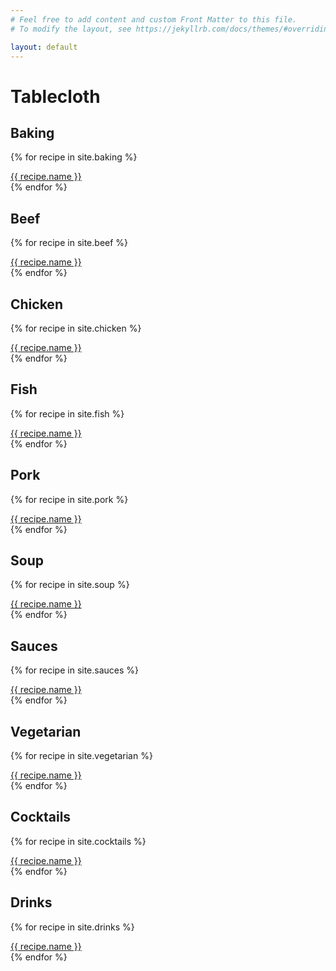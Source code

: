 ```yaml
---
# Feel free to add content and custom Front Matter to this file.
# To modify the layout, see https://jekyllrb.com/docs/themes/#overriding-theme-defaults

layout: default
---
```


# Tablecloth

## Baking

{% for recipe in site.baking %}

  <div><a href="{{ site.baseurl }}{{ recipe.url }}">{{ recipe.name }}</a></div>
{% endfor %}

## Beef

{% for recipe in site.beef %}

  <div><a href="{{ site.baseurl }}{{ recipe.url }}">{{ recipe.name }}</a></div>
{% endfor %}

## Chicken

{% for recipe in site.chicken %}

  <div><a href="{{ site.baseurl }}{{ recipe.url }}">{{ recipe.name }}</a></div>
{% endfor %}

## Fish

{% for recipe in site.fish %}

  <div><a href="{{ site.baseurl }}{{ recipe.url }}">{{ recipe.name }}</a></div>
{% endfor %}

## Pork

{% for recipe in site.pork %}

  <div><a href="{{ site.baseurl }}{{ recipe.url }}">{{ recipe.name }}</a></div>
{% endfor %}

## Soup

{% for recipe in site.soup %}

  <div><a href="{{ site.baseurl }}{{ recipe.url }}">{{ recipe.name }}</a></div>
{% endfor %}

## Sauces

{% for recipe in site.sauces %}

  <div><a href="{{ site.baseurl }}{{ recipe.url }}">{{ recipe.name }}</a></div>
{% endfor %}

## Vegetarian

{% for recipe in site.vegetarian %}

  <div><a href="{{ site.baseurl }}{{ recipe.url }}">{{ recipe.name }}</a></div>
{% endfor %}

## Cocktails

{% for recipe in site.cocktails %}

  <div><a href="{{ site.baseurl }}{{ recipe.url }}">{{ recipe.name }}</a></div>
{% endfor %}

## Drinks

{% for recipe in site.drinks %}

  <div><a href="{{ site.baseurl }}{{ recipe.url }}">{{ recipe.name }}</a></div>
{% endfor %}
